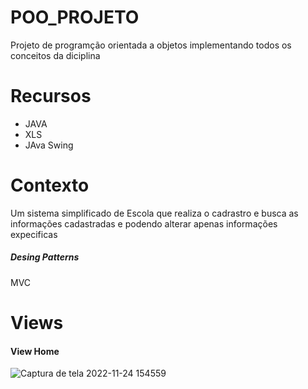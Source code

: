 # POO_PROJETO
Projeto de programção orientada a objetos implementando todos os conceitos da diciplina 
# Recursos
* JAVA
* XLS
* JAva Swing
# Contexto
Um sistema simplificado de Escola que realiza o cadrastro e busca as informações cadastradas e podendo alterar apenas informações expecificas
##### Desing Patterns
MVC

# Views
#### View Home
![Captura de tela 2022-11-24 154559](https://user-images.githubusercontent.com/65256753/209877301-2c0d6225-25e3-43d2-8007-45855f685332.png)



